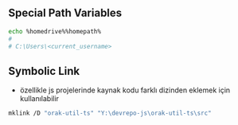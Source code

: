 

## Special Path Variables

```sh
echo %homedrive%%homepath%
#
# C:\Users\<current_username>
```




## Symbolic Link

- özellikle js projelerinde kaynak kodu farklı dizinden eklemek için kullanılabilir

```sh
mklink /D "orak-util-ts" "Y:\devrepo-js\orak-util-ts\src"

```

